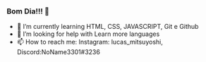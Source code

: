 ### Bom Dia!!! 👋


- 🌱 I’m currently learning HTML, CSS, JAVASCRIPT, Git e Github
- 🤔 I’m looking for help with Learn more languages
- 📫 How to reach me: Instagram: lucas_mitsuyoshi, Discord:NoName3301#3236
